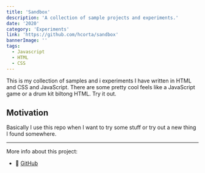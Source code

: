 ```yaml
---
title: 'Sandbox'
description: 'A collection of sample projects and experiments.'
date: '2020'
category: 'Experiments'
link: 'https://github.com/hcorta/sandbox'
bannerImage: ''
tags:
  - Javascript
  - HTML
  - CSS
---
```


This is my collection of samples and i experiments I have written in HTML and CSS and JavaScript. There are some pretty cool feels like a JavaScript game or a drum kit biltong HTML. Try it out.

## Motivation

Basically I use this repo when I want to try some stuff or try out a new thing I found somewhere.

***

More info about this project:

- 🐙 [GitHub](https://github.com/hcorta/sandbox)
